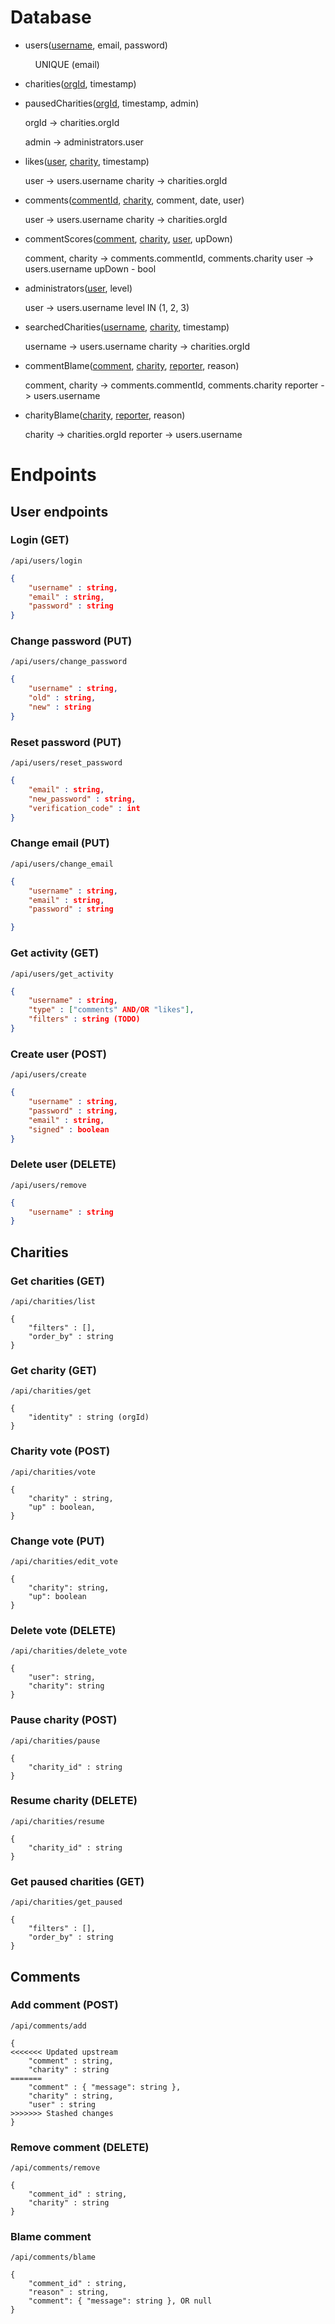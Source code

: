 # Database

- users(<u>username</u>, email, password)
  
      UNIQUE (email)

- charities(<u>orgId</u>, timestamp)

- pausedCharities(<u>orgId</u>, timestamp, admin)
  
    orgId -> charities.orgId
  
    admin -> administrators.user

- likes(<u>user</u>, <u>charity</u>, timestamp)
  
    user -> users.username
    charity -> charities.orgId

- comments(<u>commentId</u>, <u>charity</u>, comment, date, user)
  
    user -> users.username
    charity -> charities.orgId

- commentScores(<u>comment</u>, <u>charity</u>, <u>user</u>, upDown)
  
    comment, charity -> comments.commentId, comments.charity
    user -> users.username
    upDown - bool    

- administrators(<u>user</u>, level)
  
    user -> users.username
    level IN (1, 2, 3)

- searchedCharities(<u>username</u>, <u>charity</u>, timestamp)
  
   username -> users.username
   charity -> charities.orgId

- commentBlame(<u>comment</u>, <u>charity</u>, <u>reporter</u>, reason)
  
    comment, charity -> comments.commentId, comments.charity
    reporter -> users.username

- charityBlame(<u>charity</u>, <u>reporter</u>, reason)
  
   charity -> charities.orgId
    reporter -> users.username

# Endpoints

## User endpoints

### Login (GET)

`/api/users/login`
```json
{
    "username" : string,
    "email" : string,
    "password" : string
}
```

### Change password (PUT)

`/api/users/change_password`

```json
{
    "username" : string,
    "old" : string,
    "new" : string
}
```

### Reset password (PUT)

`/api/users/reset_password`

```json
{
    "email" : string,
    "new_password" : string,
    "verification_code" : int
}
```

### Change email (PUT)

`/api/users/change_email`

```json
{
    "username" : string,
    "email" : string,
    "password" : string

}
```

### Get activity (GET)

`/api/users/get_activity`

```json
{
    "username" : string,
    "type" : ["comments" AND/OR "likes"],
    "filters" : string (TODO)
}
```

### Create user (POST)

`/api/users/create`

```json
{
    "username" : string,
    "password" : string,
    "email" : string,
    "signed" : boolean
}
```

### Delete user (DELETE)

`/api/users/remove`

```json
{
    "username" : string
}
```



## Charities

### Get charities (GET)

`/api/charities/list`

```
{
    "filters" : [],
    "order_by" : string
}
```

### Get charity (GET)

`/api/charities/get`

```
{
    "identity" : string (orgId)
}

```

### Charity vote (POST)

`/api/charities/vote`

```
{
    "charity" : string,
    "up" : boolean,
}
```

### Change vote (PUT)

`/api/charities/edit_vote`

```
{
    "charity": string,
    "up": boolean
}
```

### Delete vote (DELETE)

`/api/charities/delete_vote`

```
{
    "user": string,
    "charity": string
}
```

### Pause charity (POST)

`/api/charities/pause`

```
{
    "charity_id" : string
}
```

### Resume charity (DELETE)

`/api/charities/resume`

```
{
    "charity_id" : string
}
```

### Get paused charities (GET)

`/api/charities/get_paused`

```
{
    "filters" : [],
    "order_by" : string
}
```



## Comments

### Add comment (POST)

`/api/comments/add`

```
{
<<<<<<< Updated upstream
    "comment" : string,
    "charity" : string
=======
    "comment" : { "message": string },
    "charity" : string,
    "user" : string
>>>>>>> Stashed changes
}
```

### Remove comment (DELETE)

`/api/comments/remove`

```
{
    "comment_id" : string,
    "charity" : string
}
```

### Blame comment

`/api/comments/blame`

```
{
    "comment_id" : string,
    "reason" : string,
    "comment": { "message": string }, OR null
}
```
